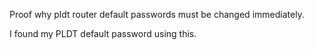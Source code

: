 Proof why pldt router default passwords must be changed immediately.

I found my PLDT default password using this. 
